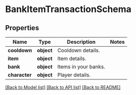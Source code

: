 # BankItemTransactionSchema

## Properties
Name | Type | Description | Notes
------------ | ------------- | ------------- | -------------
**cooldown** | **object** | Cooldown details. | 
**item** | **object** | Item details. | 
**bank** | **object** | Items in your banks. | 
**character** | **object** | Player details. | 

[[Back to Model list]](../README.md#documentation-for-models) [[Back to API list]](../README.md#documentation-for-api-endpoints) [[Back to README]](../README.md)

